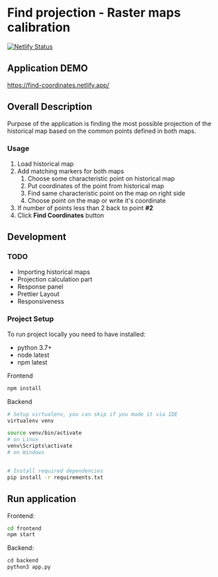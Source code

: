 # Find projection - Raster maps calibration

[![Netlify Status](https://api.netlify.com/api/v1/badges/2ae6c796-91bb-4dc9-b9d5-1deffd91b155/deploy-status)](https://app.netlify.com/sites/find-coordinates/deploys)

## Application DEMO

https://find-coordinates.netlify.app/

## Overall Description

Purpose of the application is finding the most possible projection of the historical map based on the common points
defined in both maps.

### Usage

1. Load historical map
2. Add matching markers for both maps
    1. Choose some characteristic point on historical map
    1. Put coordinates of the point from historical map
    1. Find same characteristic point on the map on right side
    1. Choose point on the map or write it's coordinate
1. If number of points less than 2 back to point **#2**
1. Click **Find Coordinates** button


## Development

### TODO

- Importing historical maps
- Projection calculation part
- Response panel
- Prettier Layout
- Responsiveness

### Project Setup

To run project locally you need to have installed:
 - python 3.7+
 - node latest
 - npm latest

Frontend

```bash
npm install
```

Backend

```bash
# Setup virtualenv, you can skip if you made it via IDE
virtualenv venv

source venv/bin/activate 
# on Linux
venv\Scripts\activate
# on Windows


# Install required dependencies
pip install -r requirements.txt
```


## Run application

Frontend:

```bash
cd frontend
npm start
```

Backend:

```python
cd backend
python3 app.py
```